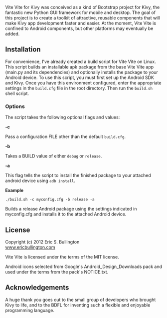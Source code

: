 Vite Vite for Kivy was conceived as a kind of Bootstrap project for Kivy, the fantastic new Python GUI framework for mobile and desktop. The goal of this project is to create a toolkit of attractive, reusable components that will make Kivy app development faster and easier.  At the moment, Vite Vite is confined to Android components, but other platforms may eventually be added. 

## Installation
For convenience, I've already created a build script for Vite Vite on Linux. This script builds an installable apk package from the base Vite Vite app (main.py and its dependencies) and optionally installs the package to your Android device.  To use this script, you must first set up the Android SDK and Kivy.  Once you have this environment configured, enter the appropriate settings in the `build.cfg` file in the root directory.  Then run the `build.sh` shell script.

### Options
The script takes the following optional flags and values:

**-c**

Pass a configuration FILE other than the default `build.cfg`.
    
**-b**

Takes a BUILD value of either `debug` or `release`.
    
**-a**

This flag tells the script to install the finished package to your attached android device using `adb install`.


**Example**

`./build.sh -c myconfig.cfg -b release -a`

Builds a release Android package using the settings indicated in myconfig.cfg and installs it to the attached Android device. 

## License
Copyright (c) 2012 Eric S. Bullington  
www.ericbullington.com

Vite Vite is licensed under the terms of the MIT license.

Android icons selected from Google's Android_Design_Downloads pack and used under the terms from the pack's NOTICE.txt.

## Acknowledgements
A huge thank you goes out to the small group of developers who brought Kivy to life, and to the BDFL
for inventing such a flexible and enjoyable programming language.
